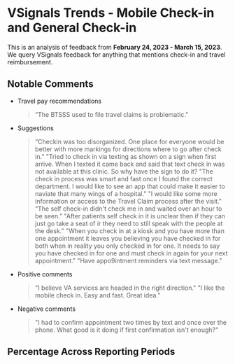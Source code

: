 # VSignals Trends - Mobile Check-in and General Check-in

This is an analysis of feedback from **February 24, 2023 - March 15, 2023**. We query VSignals feedback for anything that mentions check-in and travel reimbursement. 

## Notable Comments

- Travel pay recommendations
	> “The BTSSS used to file travel claims is problematic."
- Suggestions
	> “Checkin was too disorganized. One place for everyone would be better with more markings for directions where to go after check in."
  > "Tried to check in via texting as shown on a sign when first arrive. When I texted it came back and said that text check in was not available at this clinic. So why have the sign to do it?
  > "The check in process was smart and fast once I found the correct department. I would like to see an app that could make it easier to naviate that many wings of a hospital."
  > "I would like some more information or access to the Travel Claim process after the visit."
	> “The self check-in didn't check me in and waited over an hour to be seen.”
  > "After patients self check in it is unclear then if they can just go take a seat of ir they need to still speak with the people at the desk."
  > "When you check in at a kiosk and you have more than one appointment it leaves you believing you have checked in for both when in reality you only checked in for one. It needs to say you have checked in for one and must check in again for your next appointment."
  > "Have appo9intment reminders via text message."
- Positive comments
  > "I believe VA services are headed in the right direction."
  > "I like the mobile check in. Easy and fast. Great idea."
- Negative comments
  > "I had to confirm appointment two times by text and once over the phone. What good is it doing if first confirmation isn't enough?"

## Percentage Across Reporting Periods
